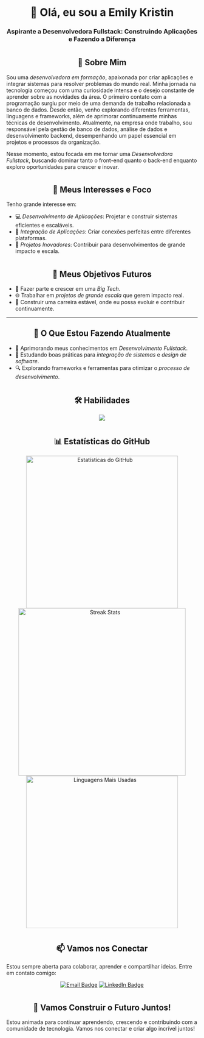 <div align="center">

# 👋 Olá, eu sou a Emily Kristin  
### Aspirante a Desenvolvedora Fullstack: Construindo Aplicações e Fazendo a Diferença  

<h1></h1>

</div>

<div align="center">

## 🧠 Sobre Mim  
</div>

Sou uma *desenvolvedora em formação*, apaixonada por criar aplicações e integrar sistemas para resolver problemas do mundo real. Minha jornada na tecnologia começou com uma curiosidade intensa e o desejo constante de aprender sobre as novidades da área. O primeiro contato com a programação surgiu por meio de uma demanda de trabalho relacionada a banco de dados. Desde então, venho explorando diferentes ferramentas, linguagens e frameworks, além de aprimorar continuamente minhas técnicas de desenvolvimento.
Atualmente, na empresa onde trabalho, sou responsável pela gestão de banco de dados, análise de dados e desenvolvimento backend, desempenhando um papel essencial em projetos e processos da organização.

Nesse momento, estou focada em me tornar uma *Desenvolvedora Fullstack*, buscando dominar tanto o front-end quanto o back-end enquanto exploro oportunidades para crescer e inovar.  

<h1></h1>

<div align="center">

## 🚀 Meus Interesses e Foco  
</div>

Tenho grande interesse em:  
- 💻 *Desenvolvimento de Aplicações*: Projetar e construir sistemas eficientes e escaláveis.  
- 🔗 *Integração de Aplicações*: Criar conexões perfeitas entre diferentes plataformas.  
- 🌟 *Projetos Inovadores*: Contribuir para desenvolvimentos de grande impacto e escala.  

<h1></h1>

<div align="center">

## 🎯 Meus Objetivos Futuros  
</div>

- 🚀 Fazer parte e crescer em uma *Big Tech*.  
- 🌐 Trabalhar em *projetos de grande escala* que gerem impacto real.  
- 💼 Construir uma carreira estável, onde eu possa evoluir e contribuir continuamente.  

---

<div align="center">

## 🔨 O Que Estou Fazendo Atualmente  
</div>

- 🧠 Aprimorando meus conhecimentos em *Desenvolvimento Fullstack*.  
- 🌱 Estudando boas práticas para *integração de sistemas* e *design de software*.  
- 🔍 Explorando frameworks e ferramentas para otimizar o *processo de desenvolvimento*.  

<h1></h1>

<div align="center">

## 🛠️ Habilidades  
</div>

<p align="center">
  <img src="https://skillicons.dev/icons?i=python,js,html,css,java,cs,docker,git,azure,nodejs,angular,spring,figma" />
</p>

<h1></h1>

<div align="center">

## 📊 Estatísticas do GitHub  
</div>

<p align="center">
  <img width="400px" src="https://github-readme-stats.vercel.app/api?username=emy-devfullstack&show_icons=true&count_private=true&title_color=4caf50&text_color=ffffff&icon_color=4caf50&bg_color=0f172a&hide_border=true" alt="Estatísticas do GitHub" />
  <img width="440px" src="https://github-readme-streak-stats.herokuapp.com/?user=emy-devfullstack&stroke=ffffff&background=0f172a&ring=4caf50&fire=4caf50&currStreakNum=ffffff&currStreakLabel=4caf50&sideNums=ffffff&sideLabels=ffffff&dates=ffffff&hide_border=true" alt="Streak Stats" />
  <br/>
  <img width="400px" src="https://github-readme-stats.vercel.app/api/top-langs?username=seuusername&title_color=4caf50&text_color=ffffff&icon_color=4caf50&bg_color=0f172a&hide_border=true&layout=compact" alt="Linguagens Mais Usadas" />
</p>  

<h1></h1>

<div align="center">

## 📫 Vamos nos Conectar  
</div>

Estou sempre aberta para colaborar, aprender e compartilhar ideias. Entre em contato comigo:  

<p align="center">
  <a href="mailto:kristin.fullstackdev@gmail.com"><img src="https://img.shields.io/badge/Email-kristin.fullstackdev@gmail.com-red?style=for-the-badge&logo=gmail&logoColor=white" alt="Email Badge"></a>
  <a href="https://www.linkedin.com/in/emily-garcia-2969b5252/" target="_blank">
    <img src="https://img.shields.io/badge/LinkedIn-Emily%20Kristin-blue?style=for-the-badge&logo=linkedin&logoColor=white" alt="LinkedIn Badge">
  </a>
</p>

<h1></h1>

<div align="center">

## 🌟 Vamos Construir o Futuro Juntos!  
</div>

Estou animada para continuar aprendendo, crescendo e contribuindo com a comunidade de tecnologia. Vamos nos conectar e criar algo incrível juntos!

<h1></h1>

